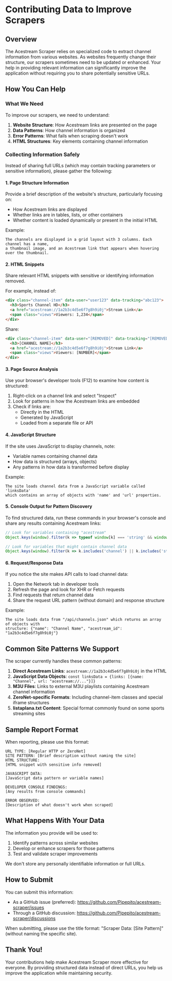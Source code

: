 # Contributing Data to Improve Scrapers

## Overview

The Acestream Scraper relies on specialized code to extract channel information from various websites. As websites frequently change their structure, our scrapers sometimes need to be updated or enhanced. Your help in providing relevant information can significantly improve the application without requiring you to share potentially sensitive URLs.

## How You Can Help

### What We Need

To improve our scrapers, we need to understand:

1. **Website Structure**: How Acestream links are presented on the page
2. **Data Patterns**: How channel information is organized
3. **Error Patterns**: What fails when scraping doesn't work
4. **HTML Structures**: Key elements containing channel information

### Collecting Information Safely

Instead of sharing full URLs (which may contain tracking parameters or sensitive information), please gather the following:

#### 1. Page Structure Information

Provide a brief description of the website's structure, particularly focusing on:
- How Acestream links are displayed
- Whether links are in tables, lists, or other containers
- Whether content is loaded dynamically or present in the initial HTML

Example:
```
The channels are displayed in a grid layout with 3 columns. Each channel has a name, 
a thumbnail image, and an Acestream link that appears when hovering over the thumbnail.
```

#### 2. HTML Snippets

Share relevant HTML snippets with sensitive or identifying information removed.

For example, instead of:
```html
<div class="channel-item" data-user="user123" data-tracking="abc123">
  <h3>Sports Channel HD</h3>
  <a href="acestream://1a2b3c4d5e6f7g8h9i0j">Stream Link</a>
  <span class="views">Viewers: 1,234</span>
</div>
```

Share:
```html
<div class="channel-item" data-user="[REMOVED]" data-tracking="[REMOVED]">
  <h3>[CHANNEL NAME]</h3>
  <a href="acestream://1a2b3c4d5e6f7g8h9i0j">Stream Link</a>
  <span class="views">Viewers: [NUMBER]</span>
</div>
```

#### 3. Page Source Analysis

Use your browser's developer tools (F12) to examine how content is structured:

1. Right-click on a channel link and select "Inspect"
2. Look for patterns in how the Acestream links are embedded
3. Check if links are:
   - Directly in the HTML
   - Generated by JavaScript
   - Loaded from a separate file or API

#### 4. JavaScript Structure

If the site uses JavaScript to display channels, note:
- Variable names containing channel data
- How data is structured (arrays, objects)
- Any patterns in how data is transformed before display

Example:
```
The site loads channel data from a JavaScript variable called 'linksData' 
which contains an array of objects with 'name' and 'url' properties.
```

#### 5. Console Output for Pattern Discovery

To find structured data, run these commands in your browser's console and share any results containing Acestream links:

```javascript
// Look for variables containing "acestream"
Object.keys(window).filter(k => typeof window[k] === 'string' && window[k].includes('acestream')).forEach(k => console.log(k, window[k]));

// Look for variables that might contain channel data
Object.keys(window).filter(k => k.includes('channel') || k.includes('stream') || k.includes('link')).forEach(k => console.log(k, window[k]));
```

#### 6. Request/Response Data

If you notice the site makes API calls to load channel data:
1. Open the Network tab in developer tools
2. Refresh the page and look for XHR or Fetch requests
3. Find requests that return channel data
4. Share the request URL pattern (without domain) and response structure

Example:
```
The site loads data from "/api/channels.json" which returns an array of objects with
structure: {"name": "Channel Name", "acestream_id": "1a2b3c4d5e6f7g8h9i0j"}
```

## Common Site Patterns We Support

The scraper currently handles these common patterns:

1. **Direct Acestream Links**: `acestream://1a2b3c4d5e6f7g8h9i0j` in the HTML
2. **JavaScript Data Objects**: `const linksData = {links: [{name: "Channel", url: "acestream://..."}]}`
3. **M3U Files**: Links to external M3U playlists containing Acestream channel information
4. **ZeroNet-specific Formats**: Including channel-item classes and special iframe structures
5. **listaplana.txt Content**: Special format commonly found on some sports streaming sites

## Sample Report Format

When reporting, please use this format:

```
URL TYPE: [Regular HTTP or ZeroNet]
SITE PATTERN: [Brief description without naming the site]
HTML STRUCTURE:
[HTML snippet with sensitive info removed]

JAVASCRIPT DATA:
[JavaScript data pattern or variable names]

DEVELOPER CONSOLE FINDINGS:
[Any results from console commands]

ERROR OBSERVED:
[Description of what doesn't work when scraped]
```

## What Happens With Your Data

The information you provide will be used to:
1. Identify patterns across similar websites
2. Develop or enhance scrapers for those patterns
3. Test and validate scraper improvements

We don't store any personally identifiable information or full URLs.

## How to Submit

You can submit this information:
- As a GitHub issue (preferred): https://github.com/Pipepito/acestream-scraper/issues
- Through a GitHub discussion: https://github.com/Pipepito/acestream-scraper/discussions

When submitting, please use the title format: "Scraper Data: [Site Pattern]" (without naming the specific site).

## Thank You!

Your contributions help make Acestream Scraper more effective for everyone. By providing structured data instead of direct URLs, you help us improve the application while maintaining security.
